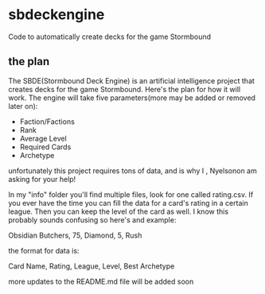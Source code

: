 # sbdeckengine
Code to automatically create decks for the game Stormbound

## the plan
The SBDE(Stormbound Deck Engine) is an artificial intelligence project that creates decks for the game Stormbound. Here's the plan for how it will work.
The engine will take five parameters(more may be added or removed later on):
 - Faction/Factions
 - Rank
 - Average Level
 - Required Cards
 - Archetype

unfortunately this project requires tons of data, and is why I , Nyelsonon am asking for your help!

In my "info" folder you'll find multiple files, look for one called rating.csv. If you ever have the time you can fill the data for a card's rating in a certain league. Then you can keep the level of the card as well. I know this probably sounds confusing so here's and example:

Obsidian Butchers, 75, Diamond, 5, Rush

the format for data is:

Card Name, Rating, League, Level, Best Archetype

more updates to the README.md file will be added soon
